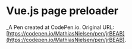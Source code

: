 # Vue.js page preloader
 _A Pen created at CodePen.io. Original URL: [https://codepen.io/MathiasNielsen/pen/jrBEAB](https://codepen.io/MathiasNielsen/pen/jrBEAB).

 